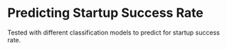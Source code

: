 # Predicting Startup Success Rate
Tested with different classification models to predict for startup success rate.
